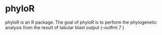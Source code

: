 
<!-- README.md is generated from README.Rmd. Please edit that file -->

# phyloR

<!-- badges: start -->

<!-- badges: end -->

phyloR is an R package. The goal of phyloR is to perform the
phylogenetic analysis from the result of tabular blast output (–outfmt 7
)
